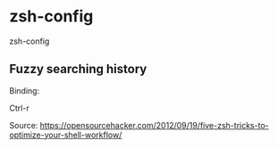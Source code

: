 # zsh-config
zsh-config

## Fuzzy searching history 
Binding:

Ctrl-r <something to find in history>
  
Source: https://opensourcehacker.com/2012/09/19/five-zsh-tricks-to-optimize-your-shell-workflow/
